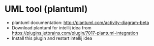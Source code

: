 # UML tool (plantuml)
* plantuml documentation: http://plantuml.com/activity-diagram-beta    
* Download plantuml for intellij idea from https://plugins.jetbrains.com/plugin/7017-plantuml-integration    
* Install this plugin and restart intellij idea    


